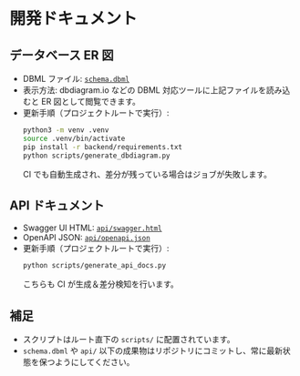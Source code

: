 # 開発ドキュメント

## データベース ER 図
- DBML ファイル: [`schema.dbml`](./schema.dbml)
- 表示方法: dbdiagram.io などの DBML 対応ツールに上記ファイルを読み込むと ER 図として閲覧できます。
- 更新手順（プロジェクトルートで実行）:
  ```bash
  python3 -m venv .venv
  source .venv/bin/activate
  pip install -r backend/requirements.txt
  python scripts/generate_dbdiagram.py
  ```
  CI でも自動生成され、差分が残っている場合はジョブが失敗します。

## API ドキュメント
- Swagger UI HTML: [`api/swagger.html`](./api/swagger.html)
- OpenAPI JSON: [`api/openapi.json`](./api/openapi.json)
- 更新手順（プロジェクトルートで実行）:
  ```bash
  python scripts/generate_api_docs.py
  ```
  こちらも CI が生成＆差分検知を行います。

## 補足
- スクリプトはルート直下の `scripts/` に配置されています。
- `schema.dbml` や `api/` 以下の成果物はリポジトリにコミットし、常に最新状態を保つようにしてください。
